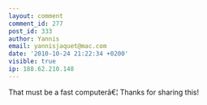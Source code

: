 ```yaml
---
layout: comment
comment_id: 277
post_id: 333
author: Yannis
email: yannisjaquet@mac.com
date: '2010-10-24 21:22:34 +0200'
visible: true
ip: 188.62.210.148
---
```

That must be a fast computerâ€¦ Thanks for sharing this!
